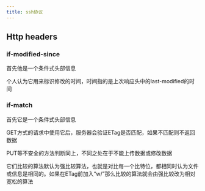 ```yaml
---
title: ssh协议
---
```


## Http headers

### if-modified-since

首先他是一个条件式头部信息

个人认为它用来标识修改的时间，时间指的是上次响应头中的last-modified的时间

### if-match

首先它是一个条件式头部信息

GET方式的请求中使用它后，服务器会验证ETag是否匹配，如果不匹配则不返回数据

PUT等不安全的方法判断同上，不同之处在于不能上传数据或修改数据

它们比较的算法默认为强比较算法，也就是对比每一个比特位，都相同时认为文件或信息是相同的。如果在ETag前加入“w/”那么比较的算法就会由强比较改为相对宽松的算法